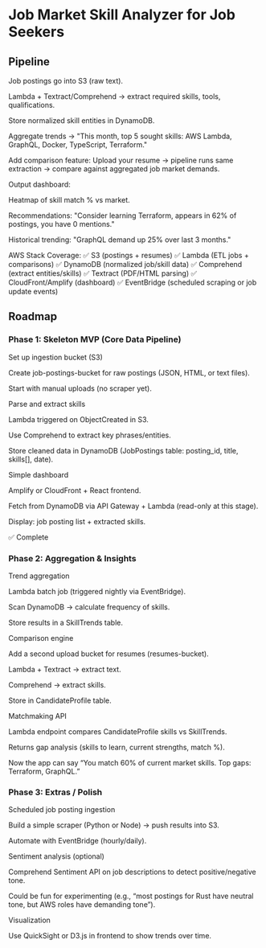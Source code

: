 # Job Market Skill Analyzer for Job Seekers

## Pipeline

Job postings go into S3 (raw text).

Lambda + Textract/Comprehend → extract required skills, tools, qualifications.

Store normalized skill entities in DynamoDB.

Aggregate trends → "This month, top 5 sought skills: AWS Lambda, GraphQL, Docker, TypeScript, Terraform."

Add comparison feature: Upload your resume → pipeline runs same extraction → compare against aggregated job market demands.

Output dashboard:

Heatmap of skill match % vs market.

Recommendations: "Consider learning Terraform, appears in 62% of postings, you have 0 mentions."

Historical trending: "GraphQL demand up 25% over last 3 months."

AWS Stack Coverage:
✅ S3 (postings + resumes)
✅ Lambda (ETL jobs + comparisons)
✅ DynamoDB (normalized job/skill data)
✅ Comprehend (extract entities/skills)
✅ Textract (PDF/HTML parsing)
✅ CloudFront/Amplify (dashboard)
✅ EventBridge (scheduled scraping or job update events)

## Roadmap

### Phase 1: Skeleton MVP (Core Data Pipeline)

Set up ingestion bucket (S3)

Create job-postings-bucket for raw postings (JSON, HTML, or text files).

Start with manual uploads (no scraper yet).

Parse and extract skills

Lambda triggered on ObjectCreated in S3.

Use Comprehend to extract key phrases/entities.

Store cleaned data in DynamoDB (JobPostings table: posting_id, title, skills[], date).

Simple dashboard

Amplify or CloudFront + React frontend.

Fetch from DynamoDB via API Gateway + Lambda (read-only at this stage).

Display: job posting list + extracted skills.

✅ Complete

### Phase 2: Aggregation & Insights

Trend aggregation

Lambda batch job (triggered nightly via EventBridge).

Scan DynamoDB → calculate frequency of skills.

Store results in a SkillTrends table.

Comparison engine

Add a second upload bucket for resumes (resumes-bucket).

Lambda + Textract → extract text.

Comprehend → extract skills.

Store in CandidateProfile table.

Matchmaking API

Lambda endpoint compares CandidateProfile skills vs SkillTrends.

Returns gap analysis (skills to learn, current strengths, match %).

Now the app can say “You match 60% of current market skills. Top gaps: Terraform, GraphQL.”

### Phase 3: Extras / Polish

Scheduled job posting ingestion

Build a simple scraper (Python or Node) → push results into S3.

Automate with EventBridge (hourly/daily).

Sentiment analysis (optional)

Comprehend Sentiment API on job descriptions to detect positive/negative tone.

Could be fun for experimenting (e.g., “most postings for Rust have neutral tone, but AWS roles have demanding tone”).

Visualization

Use QuickSight or D3.js in frontend to show trends over time.
